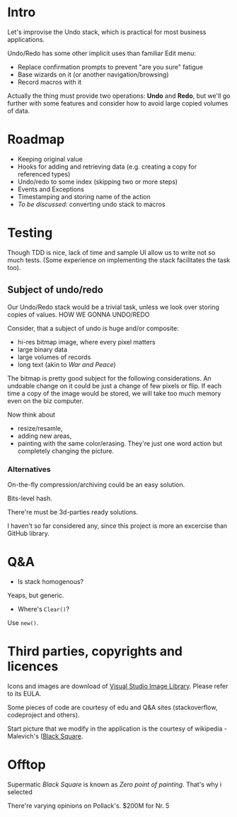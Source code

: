 # Intro
Let's improvise the Undo stack, which is practical for most business applications.

Undo/Redo has some other implicit uses than familiar Edit menu:
+ Replace confirmation prompts to prevent "are you sure" fatigue
+ Base wizards on it (or another navigation/browsing)
+ Record macros with it

Actually the thing must provide two operations: **Undo** and **Redo**, but we'll go further with some features and consider how to avoid large copied volumes of data.

# Roadmap

+ Keeping original value
+ Hooks for adding and retrieving data (e.g. creating a copy for referenced types)
+ Undo/redo to some index (skipping two or more steps)
+ Events and Exceptions
+ Timestamping and storing name of the action
+ *To be discussed:* converting undo stack to macros

# Testing
Though TDD is nice, lack of time and sample UI allow us to write not so much tests. (Some experience on implementing the stack facilitates the task too).

## Subject of undo/redo
Our Undo/Redo stack would be a trivial task, unless we look over storing copies of values. HOW WE GONNA UNDO/REDO

Consider, that a subject of undo is huge and/or composite:
+ hi-res bitmap image, where every pixel matters
+ large binary data 
+ large volumes of records
+ long text (akin to *War and Peace*)

The bitmap is pretty good subject for the following considerations. 
An undoable change on it could be just a change of few pixels or flip. If each time a copy of the image would be stored, we will take too much memory even on the biz computer.

Now think about 
+ resize/resamle,
+ adding new areas, 
+ painting with the same color/erasing.
They're just one word action but completely changing the picture.


### Alternatives
On-the-fly compression/archiving could be an easy solution.

Bits-level hash.

There're must be 3d-parties ready solutions.

I haven't so far considered any, since this project is more an excercise than GitHub library.

# Q&A
+ Is stack homogenous?

Yeaps, but generic.
+ Where's `Clear()`? 

Use `new()`.

# Third parties, copyrights and licences
Icons and images are download of [Visual Studio Image Library](https://www.microsoft.com/en-us/download/details.aspx?id=35825). Please refer to its EULA.

Some pieces of code are courtesy of edu and Q&A sites (stackoverflow, codeproject and others).

Start picture that we modify in the application is the courtesy of wikipedia - Malevich's ([Black Square](https://en.wikipedia.org/wiki/Black_Square_(painting)). 


# Offtop
Supermatic *Black Square* is known as *Zero point of painting*. That's why i selected 

There're varying opinions on Pollack's. $200M for Nr. 5
